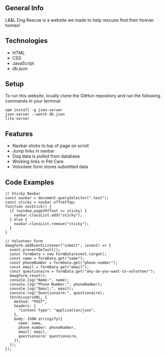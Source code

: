 ## General Info 
L&&L Dog Rescue is a website we made to help rescues find their forever homes! 

## Technologies
* HTML
* CSS
* JavaScript
* db.json

## Setup
To run this website, locally clone the GitHun repository and run the following commands in your terminal
```
npm install -g json-server
json-server --watch db.json
lite-server
```

## Features 
* Navbar sticks to top of page on scroll
* Jump links in navbar
* Dog data is pulled from database
* Working links in Pet Care
* Volunteer form stores submitted data

## Code Examples
```
// Sticky Navbar
const navbar = document.querySelector(".test");
const sticky = navbar.offsetTop;
function navStick() {
  if (window.pageYOffset >= sticky) {
    navbar.classList.add("sticky");
  } else {
    navbar.classList.remove("sticky");
  }
}
```
```
// Volunteer Form
dawgForm.addEventListener("submit", (event) => {
  event.preventDefault();
  const formData = new FormData(event.target);
  const name = formData.get("name");
  const phoneNumber = formData.get("phone-number");
  const email = formData.get("email");
  const questionaire = formData.get("why-do-you-want-to-volunteer");
  dawgForm.reset();
  console.log("Name:", name);
  console.log("Phone Number:", phoneNumber);
  console.log("Email:", email);
  console.log("Questionaire:", questionaire);
  fetch(usersURL, {
    method: "POST",
    headers: {
      "Content-Type": "application/json",
    },
    body: JSON.stringify({
      name: name,
      phone_number: phoneNumber,
      email: email,
      questionaire: questionaire,
    }),
  });
});
```
